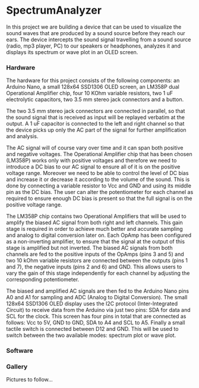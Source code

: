 # SpectrumAnalyzer

In this project we are building a device that can be used to visualize the
sound waves that are produced by a sound source before they reach our ears.
The device intercepts the sound signal travelling from a sound source (radio,
mp3 player, PC) to our speakers or headphones, analyzes it and displays its
spectrum or wave plot in an OLED screen.



### Hardware

The hardware for this project consists of the following components: an Arduino
Nano, a small 128x64 SSD1306 OLED screen, an LM358P dual Operational Amplifier
chip, four 10 KOhm variable resistors, two 1 uF electrolytic capacitors, two
3\.5 mm stereo jack connectors and a button.

The two 3\.5 mm stereo jack connectors are connected in parallel, so that the
sound signal that is received as input will be replayed verbatim at the output.
A 1 uF capacitor is connected to the left and right channel so that the device
picks up only the AC part of the signal for further amplification and analysis.

The AC signal will of course vary over time and it can span both positive and
negative voltages. The Operational Amplifier chip that has been chosen (LM358P)
works only with positive voltages and therefore we need to introduce a DC bias
to our AC signal to ensure all of it is on the positive voltage range. Moreover
we need to be able to control the level of DC bias and increase it or decrease
it according to the volume of the sound. This is done by connecting a variable
resistor to Vcc and GND and using its middle pin as the DC bias. The user can
alter the potentiometer for each channel as required to ensure enough DC bias
is present so that the full signal is on the positive voltage range.

The LM358P chip contains two Operational Amplifiers that will be used to
amplify the biased AC signal from both right and left channels. This gain
stage is required in order to achieve much better and accurate sampling and
analog to digital conversion later on. Each OpAmp has been configured as a
non-inverting amplifier, to ensure that the signal at the output of this stage
is amplified but not inverted. The biased AC signals from both channels are fed
to the positive inputs of the OpAmps (pins 3 and 5) and two 10 kOhm variable
resistors are connected between the outputs (pins 1 and 7), the negative inputs
(pins 2 and 6) and GND. This allows users to vary the gain of this stage
independently for each channel by adjusting the corresponding potentiometer.

The biased and amplified AC signals are then fed to the Arduino Nano pins A0
and A1 for sampling and ADC (Analog to Digital Conversion). The small 128x64
SSD1306 OLED display uses the I2C protocol (Inter-Integrated Circuit) to
receive data from the Arduino via just two pins: SDA for data and SCL for the
clock. This screen has four pins in total that are connected as follows: Vcc to
5V, GND to GND, SDA to A4 and SCL to A5. Finally a small tactile switch is
connected between D12 and GND. This will be used to switch between the two
available modes: spectrum plot or wave plot.



### Software



### Gallery

Pictures to follow...

